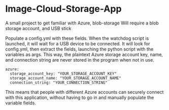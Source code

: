 # Image-Cloud-Storage-App
A small project to get familiar with Azure, blob-storage
Will require a blob storage account, and USB stick



Populate a config.yml with these fields. When the watchdog script is launched, it will wait for a USB device to be connected.
It will look for config.yml, then extract the fields, launching the python script with the variables as args.
This way, the plaintext Azure storage account key, name, and connection string are never stored in the program when not in use. 

```
azure:
  storage_account_key: "YOUR_STORAGE_ACCOUNT_KEY"
  storage_account_name: "YOUR_STORAGE_ACCOUNT_NAME"
  connection_string: "YOUR_CONNECTION_STRING"

```
This means that people with different Azure accounts can securely connect with this application, without having to go in and manually populate the variable fields. 
